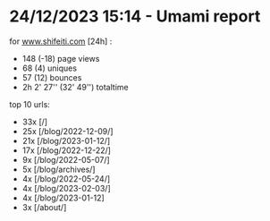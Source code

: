 # 24/12/2023 15:14 - Umami report
for www.shifeiti.com [24h] :

 - 148 (-18) page views
 - 68 (4) uniques
 - 57 (12) bounces
 - 2h 2' 27'' (32' 49'') totaltime


top 10 urls:
 - 33x [/]
 - 25x [/blog/2022-12-09/]
 - 21x [/blog/2023-01-12/]
 - 17x [/blog/2022-12-22/]
 - 9x [/blog/2022-05-07/]
 - 5x [/blog/archives/]
 - 4x [/blog/2022-05-24/]
 - 4x [/blog/2023-02-03/]
 - 4x [/blog/2023-01-12]
 - 3x [/about/]


